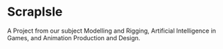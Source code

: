 # ScrapIsle
A Project from our subject Modelling and Rigging, Artificial Intelligence in Games, and Animation Production and Design.
